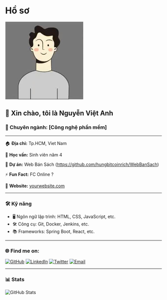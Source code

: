 # Hồ sơ
<img src="https://github.com/7270-NguyenVietAnh/HOCLAI14_Nhom6_NguyenVietAnh.github.io/blob/main/z5822092157511_19a2172bd40068d38ed71b1f40915a51.jpg">

## 👋 Xin chào, tôi là **Nguyễn Việt Anh**

### 💪 Chuyên ngành: [Công nghệ phần mềm]

---

🏠 **Địa chỉ:** Tp.HCM, Viet Nam

📖 **Học vấn:** Sinh viên năm 4

📃 **Dự án:** Web Bán Sách (https://github.com/hungbitcoinrich/WebBanSach)

⚡ **Fun Fact:** FC Online ?

💼 **Website:** [yourwebsite.com](http://yourwebsite.com)

---

### 🛠️ **Kỹ năng**
- 🖥️ Ngôn ngữ lập trình: HTML, CSS, JavaScript, etc.
- 🛠️ Công cụ: Git, Docker, Jenkins, etc.
- 📚 Frameworks: Spring Boot, React, etc.

---

### 🌐 **Find me on:**

[![GitHub](https://img.shields.io/badge/-GitHub-black?style=flat-square&logo=github)](https://github.com/7270-NguyenVietAnh)
[![LinkedIn](https://img.shields.io/badge/-LinkedIn-blue?style=flat-square&logo=linkedin)](https://linkedin.com/in/yourprofile)
[![Twitter](https://img.shields.io/badge/-Twitter-blue?style=flat-square&logo=twitter)](https://twitter.com/yourusername)
[![Email](https://img.shields.io/badge/-Email-red?style=flat-square&logo=gmail)](mailto:nguyenvietanh08022003@gmail.com)

---

### 📊 **Stats**
![GitHub Stats](https://github-readme-stats.vercel.app/api?username=kabutozex&show_icons=true&theme=radical)
